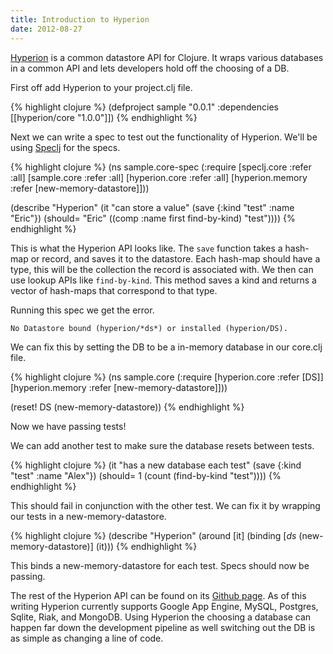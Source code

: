 ```yaml
---
title: Introduction to Hyperion
date: 2012-08-27
---
```

[Hyperion](https://github.com/8thlight/hyperion) is a common datastore API for
Clojure.  It wraps various databases in a common API and lets developers hold
off the choosing of a DB.

First off add Hyperion to your project.clj file.

{% highlight clojure %}
(defproject sample "0.0.1"
  :dependencies [[hyperion/core "1.0.0"]])
{% endhighlight %}

Next we can write a spec to test out the functionality of Hyperion. We'll be
using [Speclj](http://speclj.com/) for the specs.

{% highlight clojure %}
(ns sample.core-spec
  (:require
    [speclj.core :refer :all]
    [sample.core :refer :all]
    [hyperion.core :refer :all]
    [hyperion.memory :refer [new-memory-datastore]]))

(describe "Hyperion"
          (it "can store a value"
            (save {:kind "test" :name "Eric"})
            (should= "Eric" ((comp :name first find-by-kind) "test"))))
{% endhighlight %}

This is what the Hyperion API looks like. The `save` function takes a hash-map
or record, and saves it to the datastore.  Each hash-map should have a type,
this will be the collection the record is associated with.  We then can use
lookup APIs like `find-by-kind`.  This method saves a kind and returns a vector
of hash-maps that correspond to that type.

Running this spec we get the error.

    No Datastore bound (hyperion/*ds*) or installed (hyperion/DS).

We can fix this by setting the DB to be a in-memory database in our core.clj
file.

{% highlight clojure %}
(ns sample.core
  (:require
    [hyperion.core :refer [DS]]
    [hyperion.memory :refer [new-memory-datastore]]))

(reset! DS (new-memory-datastore))
{% endhighlight %}

Now we have passing tests!

We can add another test to make sure the database resets between tests.

{% highlight clojure %}
(it "has a new database each test"
  (save {:kind "test" :name "Alex"})
  (should= 1 (count (find-by-kind "test"))))
{% endhighlight %}

This should fail in conjunction with the other test.  We can fix it by wrapping
our tests in a new-memory-datastore.

{% highlight clojure %}
(describe "Hyperion"
          (around [it]
                  (binding [*ds* (new-memory-datastore)]
                    (it)))
{% endhighlight %}

This binds a new-memory-datastore for each test.  Specs should now be passing.

The rest of the Hyperion API can be found on its [Github page](https://github.com/8thlight/hyperion).
As of this writing Hyperion currently supports Google App Engine, MySQL,
Postgres, Sqlite, Riak, and MongoDB.  Using Hyperion the choosing a database
can happen far down the development pipeline as well switching out the DB is as
simple as changing a line of code.
